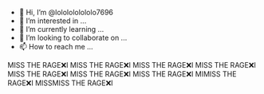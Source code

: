 - 👋 Hi, I’m @lololololololo7696
- 👀 I’m interested in ...
- 🌱 I’m currently learning ...
- 💞️ I’m looking to collaborate on ...
- 📫 How to reach me ...

<!---
lololololololo7696/lololololololo7696 is a ✨ special ✨ repository because its `README.md` (this file) appears on your GitHub profile.
You can click the Preview link to take a look at your changes.
--->
MISS THE RAGE❌I MISS THE RAGE❌I MISS THE RAGE❌I MISS THE RAGE❌I MISS THE RAGE❌I MISS THE RAGE❌I MISS THE RAGE❌I MIMISS THE RAGE❌I MISSMISS THE RAGE❌I
